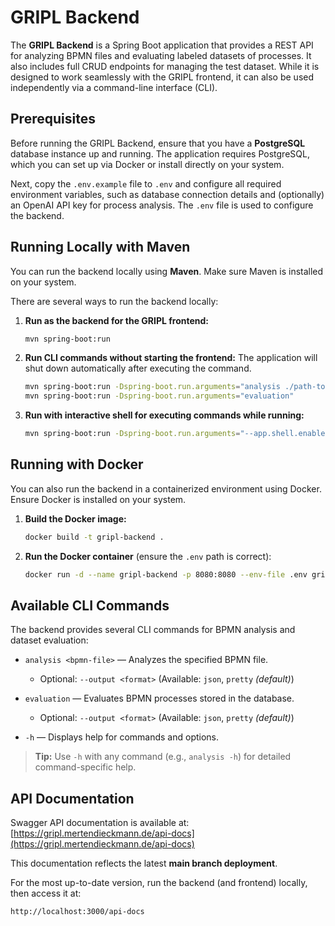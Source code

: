 # GRIPL Backend

The **GRIPL Backend** is a Spring Boot application that provides a REST API for analyzing BPMN files and evaluating labeled datasets of processes. It also includes full CRUD endpoints for managing the test dataset. While it is designed to work seamlessly with the GRIPL frontend, it can also be used independently via a command-line interface (CLI).

## Prerequisites

Before running the GRIPL Backend, ensure that you have a **PostgreSQL** database instance up and running. The application requires PostgreSQL, which you can set up via Docker or install directly on your system.

Next, copy the `.env.example` file to `.env` and configure all required environment variables, such as database connection details and (optionally) an OpenAI API key for process analysis. The `.env` file is used to configure the backend.

## Running Locally with Maven

You can run the backend locally using **Maven**. Make sure Maven is installed on your system.

There are several ways to run the backend locally:

1. **Run as the backend for the GRIPL frontend:**

   ```bash
   mvn spring-boot:run
   ```

2. **Run CLI commands without starting the frontend:**
   The application will shut down automatically after executing the command.

   ```bash
   mvn spring-boot:run -Dspring-boot.run.arguments="analysis ./path-to-bpmn-file.bpmn --output json"
   mvn spring-boot:run -Dspring-boot.run.arguments="evaluation"
   ```

3. **Run with interactive shell for executing commands while running:**

   ```bash
   mvn spring-boot:run -Dspring-boot.run.arguments="--app.shell.enabled=true"
   ```

## Running with Docker

You can also run the backend in a containerized environment using Docker. Ensure Docker is installed on your system.

1. **Build the Docker image:**

   ```bash
   docker build -t gripl-backend .
   ```

2. **Run the Docker container** (ensure the `.env` path is correct):

   ```bash
   docker run -d --name gripl-backend -p 8080:8080 --env-file .env gripl-backend
   ```

## Available CLI Commands

The backend provides several CLI commands for BPMN analysis and dataset evaluation:

* `analysis <bpmn-file>` — Analyzes the specified BPMN file.

   * Optional: `--output <format>` (Available: `json`, `pretty` *(default)*)
* `evaluation` — Evaluates BPMN processes stored in the database.

   * Optional: `--output <format>` (Available: `json`, `pretty` *(default)*)
* `-h` — Displays help for commands and options.

> **Tip:** Use `-h` with any command (e.g., `analysis -h`) for detailed command-specific help.

## API Documentation

Swagger API documentation is available at:
[https://gripl.mertendieckmann.de/api-docs](https://gripl.mertendieckmann.de/api-docs)

This documentation reflects the latest **main branch deployment**.

For the most up-to-date version, run the backend (and frontend) locally, then access it at:

```
http://localhost:3000/api-docs
```

